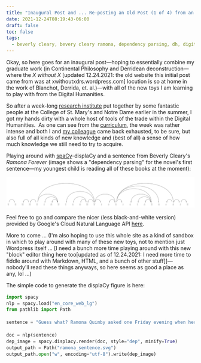 ```yaml
---
title: "Inaugural Post and ... Re-posting an Old Post (1 of 4) from an Older WordPress site"
date: 2021-12-24T08:19:43-06:00
draft: false
toc: false
tags:
  - beverly cleary, bevery cleary ramona, dependency parsing, dh, digital humanities, old wordpress posts, displacy, python, python nltk, spacy, visualization
---
```


Okay, so here goes for an inaugural post—hoping to essentially combine my graduate work (in Continental Philosophy and Derridean deconstruction—where the _X without X_ [updated 12.24.2021: the old website this initial post came from was at xwithoutxdrs.wordpress.com] locution is so at home in the work of Blanchot, Derrida, et. al.)—with all of the new toys I am learning to play with from the Digital Humanities.

So after a week-long [research institute](http://dhsouthbend.org/dhri/) put together by some fantastic people at the College of St. Mary's and Notre Dame earlier in the summer, I got my hands dirty with a whole host of tools of the trade within the Digital Humanities.  As one can see from the [curriculum](http://dhsouthbend.org/dhri/curriculum/), the week was rather intense and both I and [my colleague](https://annaioanes.wordpress.com/) came back exhausted, to be sure, but also full of all kinds of new knowledge and (best of all) a sense of how much knowledge we still need to try to acquire.

Playing around with [spaCy](https://spacy.io/)-displaCy and a sentence from Beverly Cleary's _Ramona Forever_ (image shows a "dependency parsing" for the novel's first sentence—my youngest child is reading all of these books at the moment):

![](/images/imgforblogposts/post_1/ramona_sentence.svg)

Feel free to go and compare the nicer (less black-and-white version) provided by Google's Cloud Natural Language API [here](https://cloud.google.com/natural-language/). 

More to come ... (I'm also hoping to use this whole site as a kind of sandbox in which to play around with many of these new toys, not to mention just Wordpress itself ... [I need a bunch more time playing around with this new "block" editor thing here too[updated as of 12.24.2021: I need more time to fiddle around with Markdown, HTML, and a bunch of other stuff]]—nobody'll read these things anyways, so here seems as good a place as any, lol ...)

The simple code to generate the displaCy figure is here:

```python
import spacy
nlp = spacy.load("en_core_web_lg")
from pathlib import Path

sentence = "Guess what? Ramona Quimby asked one Friday evening when her Aunt Beatrice dropped by to show off her new ski clothes and to stay for supper."

doc = nlp(sentence)
dep_image = spacy.displacy.render(doc, style="dep", minify=True)
output_path = Path("ramona_sentence.svg")
output_path.open("w", encoding="utf-8").write(dep_image)
```
